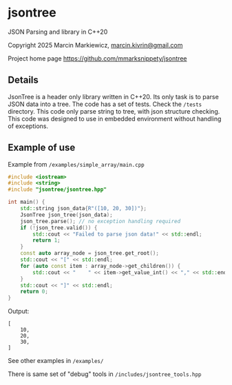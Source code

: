 # jsontree

JSON Parsing and library in C++20

Copyright 2025 Marcin Markiewicz, marcin.kivrin@gmail.com

Project home page https://github.com/mmarksnippety/jsontree

## Details

JsonTree is a header only library written in C++20. Its only task is to parse JSON data into a tree.
The code has a set of tests. Check the `/tests` directory. This code only parse string to tree, 
with json structure checking. This code was designed to use in embedded environment without 
handling of exceptions.

## Example of use

Example from `/examples/simple_array/main.cpp`

```c++
#include <iostream>
#include <string>
#include "jsontree/jsontree.hpp"

int main() {
    std::string json_data{R"([10, 20, 30])"};
    JsonTree json_tree(json_data);
    json_tree.parse(); // no exception handling required
    if (!json_tree.valid()) {
        std::cout << "Failed to parse json data!" << std::endl;
        return 1;
    }
    const auto array_node = json_tree.get_root();
    std::cout << "[" << std::endl;
    for (auto const item : array_node->get_children()) {
        std::cout << "    " << item->get_value_int() << "," << std::endl;
    }
    std::cout << "]" << std::endl;
    return 0;
}
```

Output:

```text
[
    10,
    20,
    30,
]
```

See other examples in `/examples/`

There is same set of "debug" tools in `/includes/jsontree_tools.hpp`


